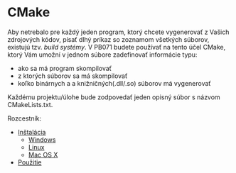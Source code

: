 # CMake

Aby netrebalo pre každý jeden program, ktorý chcete vygenerovať z Vašich zdrojových kódov, písať dlhý príkaz so zoznamom všetkých súborov, existujú tzv. *build systémy*. V PB071 budete používať na tento účel CMake, ktorý Vám umožní v jednom súbore zadefinovať informácie typu:

- ako sa má program skompilovať
- z ktorých súborov sa má skompilovať
- koľko binárnych a a knižničných(.dll/.so) súborov má vygenerovať

Každému projektu/úlohe bude zodpovedať jeden opisný súbor s názvom CMakeLists.txt.

Rozcestník:

* [Inštalácia](../cmake/installation.md)
  * [Windows](../cmake/installation-windows.md)
  * [Linux](../cmake/installation-linux.md)
  * [Mac OS X](../cmake/installation-macosx.md)
* [Použitie](../cmake/use.md)



